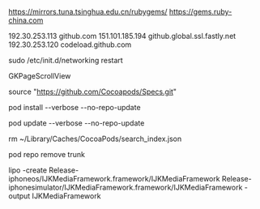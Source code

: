 https://mirrors.tuna.tsinghua.edu.cn/rubygems/
https://gems.ruby-china.com

192.30.253.113  github.com
151.101.185.194 github.global.ssl.fastly.net
192.30.253.120  codeload.github.com

sudo /etc/init.d/networking restart 

GKPageScrollView

source "https://github.com/Cocoapods/Specs.git"

pod install --verbose --no-repo-update

pod update --verbose --no-repo-update

rm ~/Library/Caches/CocoaPods/search_index.json

pod repo remove trunk



lipo -create Release-iphoneos/IJKMediaFramework.framework/IJKMediaFramework Release-iphonesimulator/IJKMediaFramework.framework/IJKMediaFramework -output IJKMediaFramework

